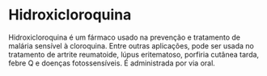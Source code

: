 # Hidroxicloroquina

Hidroxicloroquina é um fármaco usado na prevenção e tratamento de malária sensível à cloroquina. Entre outras aplicações, pode ser usada no tratamento de artrite reumatoide, lúpus eritematoso, porfiria cutânea tarda, febre Q e doenças fotossensíveis. É administrada por via oral.
